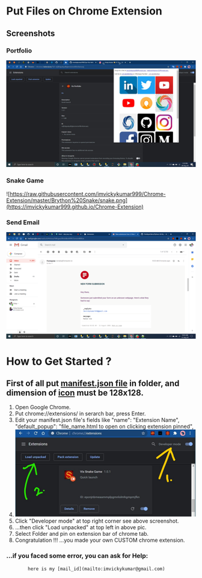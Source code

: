 # Put Files on Chrome Extension

## Screenshots

### Portfolio
[![portfolio in extension](https://raw.githubusercontent.com/imvickykumar999/Chrome-Extension/master/Oye-Vix%20Portfolio/screenshot.jpg)](https://imvickykumar999.github.io/Oye-Vix)

### Snake Game
![https://raw.githubusercontent.com/imvickykumar999/Chrome-Extension/master/Brython%20Snake/snake.png](https://imvickykumar999.github.io/Chrome-Extension)

### Send Email
![send emails](https://github.com/imvickykumar999/Chrome-Extension/blob/master/email%20form/email.png?raw=true)

# How to Get Started ?

## First of all put [manifest.json file](https://github.com/imvickykumar999/Chrome-Extension/blob/master/Oye-Vix20Portfolio/manifest.json) in folder, and dimension of [icon](https://github.com/imvickykumar999/Chrome-Extension/blob/master/email%20form/vix.png?raw=true) must be 128x128.

1. Open Google Chrome.
2. Put chrome://extensions/ in serarch bar, press Enter.
3. Edit your manifest.json file's fields like "name": "Extension Name", "default_popup": "file_name.html to open on clicking extension pinned", 
4. ![screenshot of developer mode button](https://raw.githubusercontent.com/imvickykumar999/Chrome-Extension/master/developer%20mode.jpg)
5. Click "Developer mode" at top right corner see above screenshot.
6. ...then click "Load unpacked" at top left in above pic.
7. Select Folder and pin on extension bar of chrome tab.
8. Congratulation !!! ...you made your own CUSTOM chrome extension.

### ...if you faced some error, you can ask for Help:
			here is my [mail_id](mailto:imvickykumar@gmail.com)